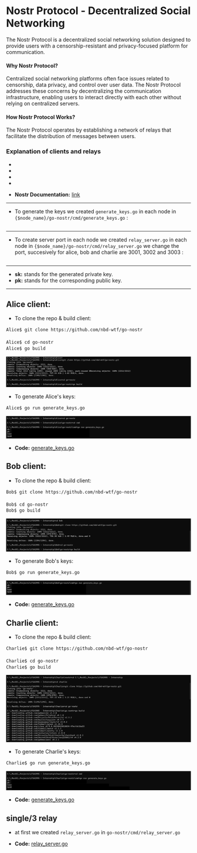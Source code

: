 # Nostr Protocol - Decentralized Social Networking

The Nostr Protocol is a decentralized social networking solution designed to provide users with a censorship-resistant and privacy-focused platform for communication.

#### Why Nostr Protocol?
Centralized social networking platforms often face issues related to censorship, data privacy, and control over user data. The Nostr Protocol addresses these concerns by decentralizing the communication infrastructure, enabling users to interact directly with each other without relying on centralized servers.

#### How Nostr Protocol Works?
The Nostr Protocol operates by establishing a network of relays that facilitate the distribution of messages between users. 

### Explanation of clients and relays
-
-
-
-

- **Nostr Documentation:** [link](https://nostr.how/en/what-is-nostr)


------------------

- To generate the keys we created `generate_keys.go` in each node in `{$node_name}/go-nostr/cmd/generate_keys.go`  :

```bash

```

------------------

- To create server port in each node we created `relay_server.go` in each node in `{$node_name}/go-nostr/cmd/relay_server.go` we change the port, succesively for alice, bob and charlie are 3001, 3002 and 3003 :
```bash

```


-----------------

- **sk:** stands for the generated private key.
- **pk:** stands for the corresponding public key.

------------

## Alice client:
- To clone the repo & build client:
```bash
Alice$ git clone https://github.com/nbd-wtf/go-nostr

Alice$ cd go-nostr
Alice$ go build
```
<img src="images/Capture d’écran -2.png" alt="">

- To generate Alice's keys:
```bash
Alice$ go run generate_keys.go
```
<img src="images/Capture d’écran -3.png" alt="">

- **Code:** [generate_keys.go ](https://github.com/ChaimaaNairi/Lightning-Nostr-Prototype/blob/main/alice/go-nostr/cmd/generate_keys.go)


## Bob client:
- To clone the repo & build client:
```bash
Bob$ git clone https://github.com/nbd-wtf/go-nostr

Bob$ cd go-nostr
Bob$ go build
```
<img src="images/Capture d’écran -4.png" alt="">

- To generate Bob's keys:
```bash
Bob$ go run generate_keys.go
```
<img src="images/Capture d’écran -5.png" alt="">

- **Code:** [generate_keys.go ](https://github.com/ChaimaaNairi/Lightning-Nostr-Prototype/blob/main/bob/go-nostr/cmd/generate_keys.go)


## Charlie client:
- To clone the repo & build client:
```bash
Charlie$ git clone https://github.com/nbd-wtf/go-nostr

Charlie$ cd go-nostr
Charlie$ go build
```
<img src="images/Capture d’écran .png" alt="">


- To generate Charlie's keys:
```bash
Charlie$ go run generate_keys.go
```
<img src="images/Capture d’écran -1.png" alt="">

- **Code:** [generate_keys.go ](https://github.com/ChaimaaNairi/Lightning-Nostr-Prototype/blob/main/charlie/go-nostr/cmd/generate_keys.go)


## single/3 relay

- at first we created `relay_server.go` in `go-nostr/cmd/relay_server.go`

- **Code:** [relay_server.go ](https://github.com/ChaimaaNairi/Lightning-Nostr-Prototype/blob/main/go-nostr/cmd/relay_server.go)


